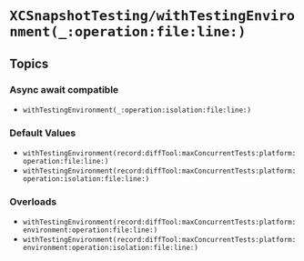 # ``XCSnapshotTesting/withTestingEnvironment(_:operation:file:line:)``

## Topics

### Async await compatible

- ``withTestingEnvironment(_:operation:isolation:file:line:)``

### Default Values

- ``withTestingEnvironment(record:diffTool:maxConcurrentTests:platform:operation:file:line:)``
- ``withTestingEnvironment(record:diffTool:maxConcurrentTests:platform:operation:isolation:file:line:)``

### Overloads

- ``withTestingEnvironment(record:diffTool:maxConcurrentTests:platform:environment:operation:file:line:)``
- ``withTestingEnvironment(record:diffTool:maxConcurrentTests:platform:environment:operation:isolation:file:line:)``
